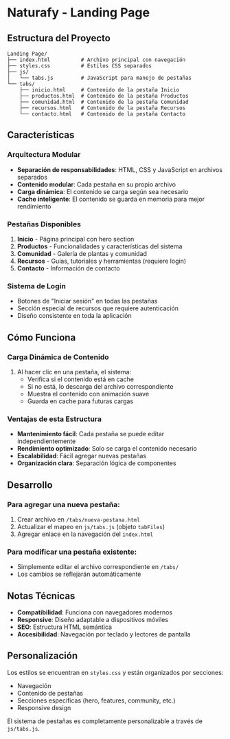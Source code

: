 # Naturafy - Landing Page

## Estructura del Proyecto

```
Landing Page/
├── index.html          # Archivo principal con navegación
├── styles.css          # Estilos CSS separados
├── js/
│   └── tabs.js         # JavaScript para manejo de pestañas
└── tabs/
    ├── inicio.html     # Contenido de la pestaña Inicio
    ├── productos.html  # Contenido de la pestaña Productos
    ├── comunidad.html  # Contenido de la pestaña Comunidad
    ├── recursos.html   # Contenido de la pestaña Recursos
    └── contacto.html   # Contenido de la pestaña Contacto
```

## Características

### Arquitectura Modular
- **Separación de responsabilidades**: HTML, CSS y JavaScript en archivos separados
- **Contenido modular**: Cada pestaña en su propio archivo
- **Carga dinámica**: El contenido se carga según sea necesario
- **Cache inteligente**: El contenido se guarda en memoria para mejor rendimiento

### Pestañas Disponibles
1. **Inicio** - Página principal con hero section
2. **Productos** - Funcionalidades y características del sistema
3. **Comunidad** - Galería de plantas y comunidad
4. **Recursos** - Guías, tutoriales y herramientas (requiere login)
5. **Contacto** - Información de contacto

### Sistema de Login
- Botones de "Iniciar sesión" en todas las pestañas
- Sección especial de recursos que requiere autenticación
- Diseño consistente en toda la aplicación

## Cómo Funciona

### Carga Dinámica de Contenido
1. Al hacer clic en una pestaña, el sistema:
   - Verifica si el contenido está en cache
   - Si no está, lo descarga del archivo correspondiente
   - Muestra el contenido con animación suave
   - Guarda en cache para futuras cargas

### Ventajas de esta Estructura
- **Mantenimiento fácil**: Cada pestaña se puede editar independientemente
- **Rendimiento optimizado**: Solo se carga el contenido necesario
- **Escalabilidad**: Fácil agregar nuevas pestañas
- **Organización clara**: Separación lógica de componentes

## Desarrollo

### Para agregar una nueva pestaña:
1. Crear archivo en `/tabs/nueva-pestana.html`
2. Actualizar el mapeo en `js/tabs.js` (objeto `tabFiles`)
3. Agregar enlace en la navegación del `index.html`

### Para modificar una pestaña existente:
- Simplemente editar el archivo correspondiente en `/tabs/`
- Los cambios se reflejarán automáticamente

## Notas Técnicas

- **Compatibilidad**: Funciona con navegadores modernos
- **Responsive**: Diseño adaptable a dispositivos móviles
- **SEO**: Estructura HTML semántica
- **Accesibilidad**: Navegación por teclado y lectores de pantalla

## Personalización

Los estilos se encuentran en `styles.css` y están organizados por secciones:
- Navegación
- Contenido de pestañas
- Secciones específicas (hero, features, community, etc.)
- Responsive design

El sistema de pestañas es completamente personalizable a través de `js/tabs.js`.